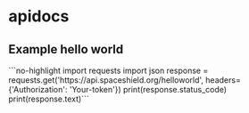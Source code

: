 # apidocs

<h2>Example hello world</h2>
```no-highlight
import requests
import json
response = requests.get('https://api.spaceshield.org/helloworld', headers={'Authorization': 'Your-token'})
print(response.status_code)
print(response.text)```
